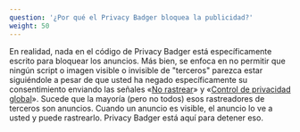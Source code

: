 ```yaml
---
question: '¿Por qué el Privacy Badger bloquea la publicidad?'
weight: 50
---
```


En realidad, nada en el código de Privacy Badger está específicamente escrito para bloquear los anuncios. Más bien, se enfoca en no permitir que ningún script o imagen visible o invisible de "terceros" parezca estar siguiéndole a pesar de que usted ha negado específicamente su consentimiento enviando las señales «[No rastrear](https://www.eff.org/issues/do-not-track)» y «[Control de privacidad global](https://globalprivacycontrol.org/)». Sucede que la mayoría (pero no todos) esos rastreadores de terceros son anuncios. Cuando un anuncio es visible, el anuncio lo ve a usted y puede rastrearlo. Privacy Badger está aquí para detener eso.
